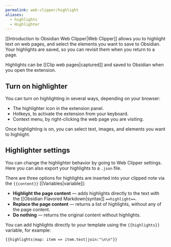 ```yaml
---
permalink: web-clipper/highlight
aliases:
  - highlights
  - Highlighter
---
```

[[Introduction to Obsidian Web Clipper|Web Clipper]] allows you to highlight text on web pages, and select the elements you want to save to Obsidian. Your highlights are saved, so you can revisit them when you return to a page.

Highlights can be [[Clip web pages|captured]] and saved to Obsidian when you open the extension.

## Turn on highlighter

You can turn on highlighting in several ways, depending on your browser:

- The highlighter icon in the extension panel.
- Hotkeys, to activate the extension from your keyboard.
- Context menu, by right-clicking the web page you are visiting.

Once highlighting is on, you can select text, images, and elements you want to highlight.

## Highlighter settings

You can change the highlighter behavior by going to Web Clipper settings. Here you can also export your highlights to a `.json` file.

There are three options for highlights are inserted into your clipped note via the `{{content}}` [[Variables|variable]]:

- **Highlight the page content** — adds highlights directly to the text with the [[Obsidian Flavored Markdown|syntax]] `==highlight==`.
- **Replace the page content** — returns a list of highlights, without any of the page content.
- **Do nothing** — returns the original content without highlights.

You can add highlights directly to your template using the `{{highlights}}` variable, for example:

```
{{highlights|map: item => item.text|join:"\n\n"}}
```
